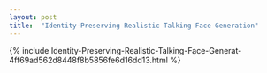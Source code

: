 ```yaml
---
layout: post
title:  "Identity-Preserving Realistic Talking Face Generation"
---
```

{%	include Identity-Preserving-Realistic-Talking-Face-Generat-4ff69ad562d8448f8b5856fe6d16dd13.html	%}
